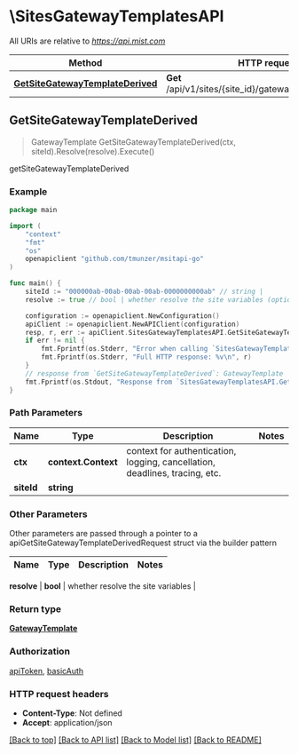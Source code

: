 # \SitesGatewayTemplatesAPI

All URIs are relative to *https://api.mist.com*

Method | HTTP request | Description
------------- | ------------- | -------------
[**GetSiteGatewayTemplateDerived**](SitesGatewayTemplatesAPI.md#GetSiteGatewayTemplateDerived) | **Get** /api/v1/sites/{site_id}/gatewaytemplates/derived | getSiteGatewayTemplateDerived



## GetSiteGatewayTemplateDerived

> GatewayTemplate GetSiteGatewayTemplateDerived(ctx, siteId).Resolve(resolve).Execute()

getSiteGatewayTemplateDerived



### Example

```go
package main

import (
	"context"
	"fmt"
	"os"
	openapiclient "github.com/tmunzer/msitapi-go"
)

func main() {
	siteId := "000000ab-00ab-00ab-00ab-0000000000ab" // string | 
	resolve := true // bool | whether resolve the site variables (optional)

	configuration := openapiclient.NewConfiguration()
	apiClient := openapiclient.NewAPIClient(configuration)
	resp, r, err := apiClient.SitesGatewayTemplatesAPI.GetSiteGatewayTemplateDerived(context.Background(), siteId).Resolve(resolve).Execute()
	if err != nil {
		fmt.Fprintf(os.Stderr, "Error when calling `SitesGatewayTemplatesAPI.GetSiteGatewayTemplateDerived``: %v\n", err)
		fmt.Fprintf(os.Stderr, "Full HTTP response: %v\n", r)
	}
	// response from `GetSiteGatewayTemplateDerived`: GatewayTemplate
	fmt.Fprintf(os.Stdout, "Response from `SitesGatewayTemplatesAPI.GetSiteGatewayTemplateDerived`: %v\n", resp)
}
```

### Path Parameters


Name | Type | Description  | Notes
------------- | ------------- | ------------- | -------------
**ctx** | **context.Context** | context for authentication, logging, cancellation, deadlines, tracing, etc.
**siteId** | **string** |  | 

### Other Parameters

Other parameters are passed through a pointer to a apiGetSiteGatewayTemplateDerivedRequest struct via the builder pattern


Name | Type | Description  | Notes
------------- | ------------- | ------------- | -------------

 **resolve** | **bool** | whether resolve the site variables | 

### Return type

[**GatewayTemplate**](GatewayTemplate.md)

### Authorization

[apiToken](../README.md#apiToken), [basicAuth](../README.md#basicAuth)

### HTTP request headers

- **Content-Type**: Not defined
- **Accept**: application/json

[[Back to top]](#) [[Back to API list]](../README.md#documentation-for-api-endpoints)
[[Back to Model list]](../README.md#documentation-for-models)
[[Back to README]](../README.md)

